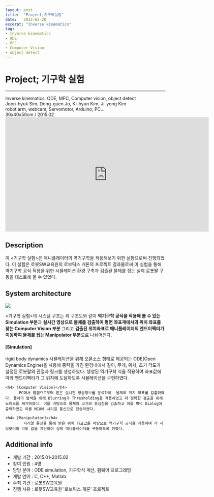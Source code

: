 ```yaml
---
layout: post
title:  "Project;기구학실험"
date:   2015-02-20
excerpt: "Inverse kinematics"
tag:
- Inverse kinematics
- ODE
- MFC
- Computer Vision
- object detect
---
```

# Project; 기구학 실험
<hr />
Inverse kinematics, ODE, MFC, Computer vision, object detect<br />
Joon-hyuk Sim, Dong-guen Jo, Ki-hyun Kim, Ji-yong Kim<br />
robot arm, webcam, Servomotor, Arduino, PC...<br />
30x40x50cm / 2015.02<br />

<iframe width="640" height="360" src="https://www.youtube-nocookie.com/embed/kyxQfYJJBLQ?controls=0&amp;showinfo=0" frameborder="0" allowfullscreen></iframe>

<h2> Description</h2>
  이 <기구학 실험>은 매니퓰레이터의 역기구학을 적용해보기 위한 실험으로써 진행되었다. 이 실험은 로봇SW교육원의 로보틱스 개론의 프로젝트 결과물로써 이 실험을 통해 역기구학 공식 적용을 위한 시뮬레이션 환경 구축과 검출된 물체를 집는 실제 로봇팔 구동을 테스트해 볼 수 있었다.

<h2> System architecture</h2>

<a href="{{ site.url }}/images/manipulator_sys.png"><img src="{{ site.url }}/images/manipulator_sys.png"></a> 

 <기구학 실험>의 시스템 구조는 위 구조도와 같이 <b>역기구학 공식을 적용해 볼 수 있는 Simulation 부분</b>과 <b>실시간 영상으로 물체를 검출하여 평면 좌표계에서의 위치 좌표를 찾는 Computer Vision 부분</b> 그리고 <b>검출된 위치좌표로 매니퓰레이터의 엔드이펙터가 이동하여 물체를 집는 Manipulator 부분</b>으로 나뉘어진다.
 	<h4> [Simulation]</h4>
 		  rigid body dynamics 시뮬레이션을 위해 오픈소스 형태로 제공되는 ODE(Open Dynamics Engine)을 사용해 중력을 가진 환경내에서 길이, 무게, 위치, 초기 각도가 설정된 로봇팔의 관절과 링크를 생성하였다. 생성된 역기구학 식을 적용하여 좌표값에 따라 엔드이펙터가 그 위치에 도달하도록 시뮬레이션을 구현하였다.

	<h4> [Computer Vision]</h4>
		  PC에서 웹캠으로부터 받은 실시간 영상정보를 분석하여  물체의 위치 좌표를 검출하였다. 물체의 탐색을 위해 Blurring과 Thresholding을 적용하였고 더 정확한 검출을 위해 노이즈를 제거하였다. 이를 바탕으로 물체의 크기와 중심점을 검출하고 이를 MFC Dialog에 출력하였고 이를 MCU에 시리얼 통신으로 전송하였다.

	<h4> [Manipulator]</h4>
		    시리얼 통신을 통해 받은 위치 좌표값을 바탕으로 역기구학 공식을 적용하여 각 서보모터의 각도 값을 계산하여 실제 매니퓰레이터를 구동하도록 하였다.

<h2> Additional info</h2>
<ul>
	<li>개발 기간		:     2015.01-2015.02</li>
	<li>참여 인원		:     4명</li>
	<li>담당 분야		:     ODE simulation, 기구학식 계산, 펌웨어 프로그래밍</li>
	<li>개발 언어		:     C, C++, Matlab</li>
	<li>주최 기관		:     로봇SW교육원</li>
	<li>진행 사유		:     로봇SW교육원 '로보틱스 개론' 프로젝트</li>
</ul>
